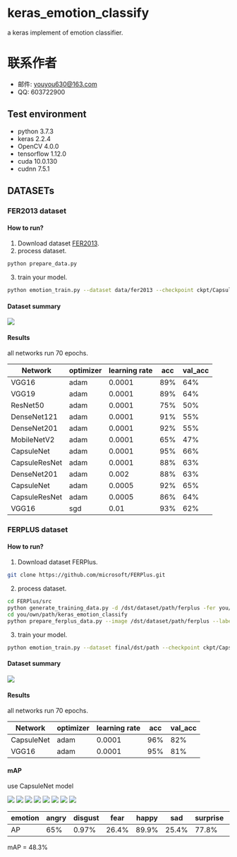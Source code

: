 # keras_emotion_classify
a keras implement of emotion classifier.

# 联系作者
* 邮件: youyou630@163.com
* QQ: 603722900

## Test environment
* python 3.7.3
* keras 2.2.4
* OpenCV 4.0.0
* tensorflow 1.12.0
* cuda 10.0.130
* cudnn 7.5.1

## DATASETs

### FER2013 dataset

#### How to run?
1. Download dataset [FER2013](https://www.kaggle.com/c/challenges-in-representation-learning-facial-expression-recognition-challenge/data).
2. process dataset.
```sh
python prepare_data.py
```
3. train your model.
```sh
python emotion_train.py --dataset data/fer2013 --checkpoint ckpt/CapsuleNet -b 128 --network CapsuleNet
```


#### Dataset summary
![](https://github.com/YouYouExcellent/keras_emotion_classify/blob/master/fer2013_summary.png)


#### Results

all networks run 70 epochs.

| Network		| optimizer	| learning rate	| acc	| val_acc	|
| --------- | --------- | ------------- | --- | ------- |
| VGG16			| adam		| 0.0001			| 89%	| 64%		|
| VGG19			| adam		| 0.0001			| 89%	| 64%		|
| ResNet50		| adam		| 0.0001			| 75%	| 50%		|
| DenseNet121	| adam		| 0.0001			| 91%	| 55%		|
| DenseNet201	| adam		| 0.0001			| 92%	| 55%		|
| MobileNetV2	| adam		| 0.0001			| 65%	| 47%		|
| CapsuleNet		| adam		| 0.0001			| 95%	| 66%		|
| CapsuleResNet	| adam		| 0.0001			| 88%	| 63%			|
| DenseNet201	| adam		| 0.002			| 88%	| 63%		|
| CapsuleNet		| adam		| 0.0005			| 92%	| 65%		|
| CapsuleResNet	| adam		| 0.0005			| 86%	| 64%		|
| VGG16			| sgd		| 0.01			|93%	| 62%		|

### FERPLUS dataset

#### How to run?
1. Download dataset FERPlus.
```sh
git clone https://github.com/microsoft/FERPlus.git
```
2. process dataset.
```sh
cd FERPlus/src
python generate_training_data.py -d /dst/dataset/path/ferplus -fer you/fer2013/dataset/path/fer2013.csv -ferplus ../fer2013new.csv
cd you/own/path/keras_emotion_classify
python prepare_ferplus_data.py --image /dst/dataset/path/ferplus --label FERPlus/data --dst final/dst/path

```
3. train your model.
```sh
python emotion_train.py --dataset final/dst/path --checkpoint ckpt/CapsuleNet -b 128 --network CapsuleNet
```


#### Dataset summary
![](https://github.com/YouYouExcellent/keras_emotion_classify/blob/master/ferplus_summary.png)


#### Results

all networks run 70 epochs.

| Network		| optimizer	| learning rate	| acc	| val_acc	|
| --------- | --------- | ------------- | --- | ------- |
| CapsuleNet	| adam		| 0.0001		| 96%	| 82%		|
| VGG16	| adam		| 0.0001		| 95%	| 81%		|

#### mAP
use CapsuleNet model

![](https://github.com/YouYouExcellent/keras_emotion_classify/blob/master/ferplus_ap_angry.png)
![](https://github.com/YouYouExcellent/keras_emotion_classify/blob/master/ferplus_ap_disgust.png)
![](https://github.com/YouYouExcellent/keras_emotion_classify/blob/master/ferplus_ap_fear.png)
![](https://github.com/YouYouExcellent/keras_emotion_classify/blob/master/ferplus_ap_happy.png)
![](https://github.com/YouYouExcellent/keras_emotion_classify/blob/master/ferplus_ap_sad.png)
![](https://github.com/YouYouExcellent/keras_emotion_classify/blob/master/ferplus_ap_surprise.png)
![](https://github.com/YouYouExcellent/keras_emotion_classify/blob/master/ferplus_ap_neutral.png)
![](https://github.com/YouYouExcellent/keras_emotion_classify/blob/master/ferplus_ap_contempt.png)

| emotion	| angry | disgust| fear	| happy	| sad | surprise | neutral | contempt |
| --------- | --------- | ------------- | --- | ------- |--- |--- |--- |--- |
| AP | 65% | 0.97%		| 26.4%	| 89.9%		| 25.4% | 77.8% | 74.9% | 26.3% |


mAP = 48.3%

